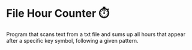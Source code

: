 # File Hour Counter ⏱️

Program that scans text from a txt file and sums up all hours that appear after a specific key symbol, following a given pattern.

